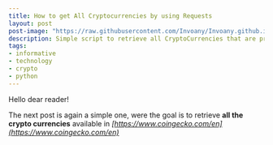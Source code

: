 ```yaml
---
title: How to get All Cryptocurrencies by using Requests
layout: post
post-image: "https://raw.githubusercontent.com/Invoany/Invoany.github.io/master/assets/images/posts/cryptocurrencies.png"
description: Simple script to retrieve all CryptoCurrencies that are presented on CoinGecko
tags:
- informative
- technology
- crypto
- python
---
```


Hello dear reader!

The next post is again a simple one, were the goal is to retrieve **all the crypto currencies** available in *[https://www.coingecko.com/en](https://www.coingecko.com/en)*
